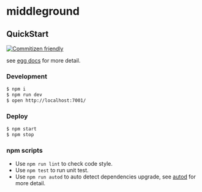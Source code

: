<!-- @format -->

# middleground

## QuickStart

<!-- add docs here for user -->

[![Commitizen friendly](https://img.shields.io/badge/commitizen-friendly-brightgreen.svg)](http://commitizen.github.io/cz-cli/)

see [egg docs][egg] for more detail.

### Development

```bash
$ npm i
$ npm run dev
$ open http://localhost:7001/
```

### Deploy

```bash
$ npm start
$ npm stop
```

### npm scripts

- Use `npm run lint` to check code style.
- Use `npm test` to run unit test.
- Use `npm run autod` to auto detect dependencies upgrade, see [autod](https://www.npmjs.com/package/autod) for more detail.

[egg]: https://eggjs.org

